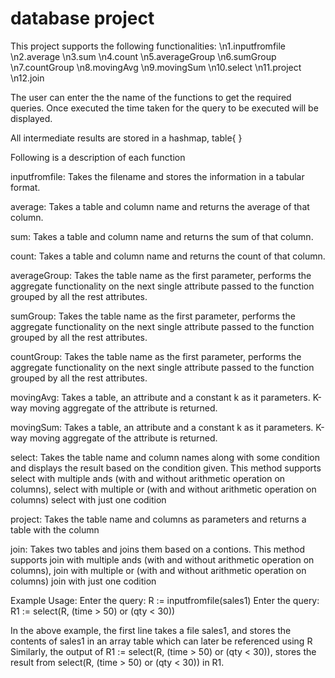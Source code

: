 # database project
This project supports the following functionalities:
\n1.inputfromfile
\n2.average
\n3.sum
\n4.count
\n5.averageGroup
\n6.sumGroup
\n7.countGroup
\n8.movingAvg
\n9.movingSum
\n10.select
\n11.project
\n12.join

The user can enter the the name of the functions to get the required queries.
Once executed the time taken for the query to be executed will be displayed.

All intermediate results are stored in a hashmap, table{ }

Following is a description of each function

inputfromfile: Takes the filename and stores the information in a tabular format.

average: Takes a table and column name and returns the average of that column.

sum: Takes a table and column name and returns the sum of that column.

count: Takes a table and column name and returns the count of that column.

averageGroup: Takes the table name as the first parameter, performs the aggregate
functionality on the next single attribute passed to the function grouped by all the rest
attributes.

sumGroup:  Takes the table name as the first parameter, performs the aggregate
functionality on the next single attribute passed to the function grouped by all the rest
attributes.

countGroup: Takes the table name as the first parameter, performs the aggregate
functionality on the next single attribute passed to the function grouped by all the rest
attributes.

movingAvg: Takes a table, an attribute and a constant k as it parameters. K-way moving aggregate of the attribute is returned.

movingSum: Takes a table, an attribute and a constant k as it parameters. K-way moving aggregate of the attribute is returned.

select: Takes the table name and column names along with some condition and displays the result based on the condition given.
This method supports select with multiple ands (with and without arithmetic operation on columns), 
select with multiple or (with and without arithmetic operation on columns)  select with just one codition

project: Takes the table name and columns as parameters and returns a table with the column

join: Takes two tables and joins them based on a contions.  This method supports join with multiple ands 
(with and without arithmetic operation on columns), join with multiple or (with and without arithmetic operation on columns) 
join with just one codition

Example Usage: 
Enter the query: R := inputfromfile(sales1)
Enter the query: R1 := select(R, (time > 50) or (qty < 30))

In the above example, the first line takes a file sales1, and stores the contents of sales1 in an array table which can later 
be referenced using R
Similarly, the output of R1 := select(R, (time > 50) or (qty < 30)), stores the result from select(R, (time > 50) or (qty < 30)) 
in R1.
